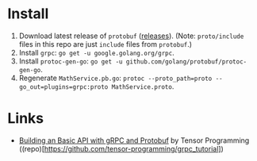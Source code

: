 # Install
1. Download latest release of `protobuf` ([releases](https://github.com/protocolbuffers/protobuf/releases)). (Note: `proto/include` files in this repo are just `include` files from `protobuf`.)
2. Install `grpc`: `go get -u google.golang.org/grpc`.
3. Install `protoc-gen-go`: `go get -u github.com/golang/protobuf/protoc-gen-go`.
4. Regenerate `MathService.pb.go`: `protoc --proto_path=proto --go_out=plugins=grpc:proto MathService.proto`.

# Links
- [Building an Basic API with gRPC and Protobuf](https://www.youtube.com/watch?v=Y92WWaZJl24) by Tensor Programming ((repo)[https://github.com/tensor-programming/grpc_tutorial])
